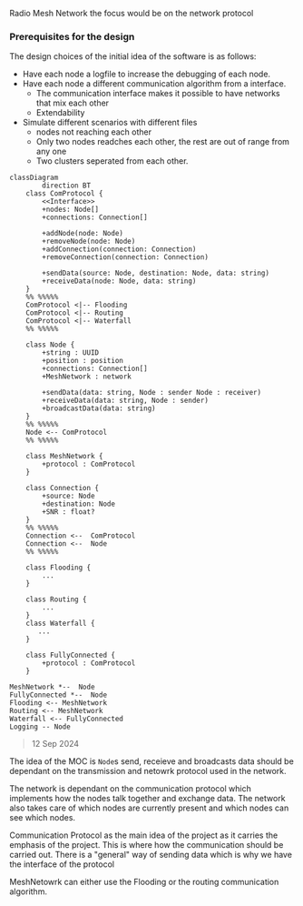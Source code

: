 Radio Mesh Network
the focus would be on the network protocol
### Prerequisites for the design
The design choices of the initial idea of the software is as follows:
- Have each node a logfile to increase the debugging of each node.
- Have each node a different communication algorithm from a interface. 
    - The communication interface makes it possible to have networks that mix
      each other
    - Extendability
- Simulate different scenarios with different files
  - nodes not reaching each other
  - Only two nodes readches each other, the rest are out of range from any one
  - Two clusters seperated from each other.



```mermaid
classDiagram 
        direction BT
    class ComProtocol {
        <<Interface>>
        +nodes: Node[]
        +connections: Connection[]

        +addNode(node: Node)
        +removeNode(node: Node)
        +addConnection(connection: Connection)
        +removeConnection(connection: Connection)
        
        +sendData(source: Node, destination: Node, data: string)
        +receiveData(node: Node, data: string)
    }
    %% %%%%%
    ComProtocol <|-- Flooding
    ComProtocol <|-- Routing
    ComProtocol <|-- Waterfall
    %% %%%%%

    class Node {
        +string : UUID
        +position : position
        +connections: Connection[]
        +MeshNetwork : network

        +sendData(data: string, Node : sender Node : receiver)
        +receiveData(data: string, Node : sender)
        +broadcastData(data: string)
    }
    %% %%%%%
    Node <-- ComProtocol
    %% %%%%%

    class MeshNetwork {
        +protocol : ComProtocol
    }
    
    class Connection {
        +source: Node
        +destination: Node
        +SNR : float?
    }
    %% %%%%%
    Connection <--  ComProtocol
    Connection <--  Node
    %% %%%%%

    class Flooding {
        ...
    }

    class Routing {
        ...
    }
    class Waterfall {
       ...
    }

    class FullyConnected {
        +protocol : ComProtocol
    }

MeshNetwork *--  Node
FullyConnected *--  Node
Flooding <-- MeshNetwork
Routing <-- MeshNetwork
Waterfall <-- FullyConnected
Logging -- Node
```
> 12 Sep 2024

The idea of the MOC is `Node`s send, receieve and broadcasts data should be
dependant on the transmission and netowrk protocol used in the network.

The network is dependant on the communication protocol which implements how the
nodes talk together and exchange data. The network also takes care of which
nodes are currently present and which nodes can see which nodes.

Communication Protocol as the main idea of the project as it carries the
emphasis of the project. This is where how the communication should be carried
out. There is a "general" way of sending data which is why we have the interface
of the protocol

MeshNetowrk can either use the Flooding or the routing communication algorithm.

